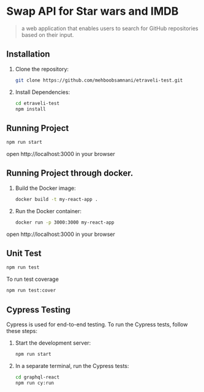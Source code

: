 # Swap API for Star wars and IMDB 

> a web application that enables users to search for GitHub repositories based on their input.
## Installation

1. Clone the repository:

   ```bash
   git clone https://github.com/mehboobsamnani/etraveli-test.git
2. Install Dependencies:
    ```bash
    cd etraveli-test
    npm install
## Running Project
```bash
npm run start
```
open http://localhost:3000 in your browser
## Running Project through docker.
1. Build the Docker image:
   ```bash
   docker build -t my-react-app .
2. Run the Docker container:
    ```bash
    docker run -p 3000:3000 my-react-app
open http://localhost:3000 in your browser    
## Unit Test
```bash
npm run test
```
To run test coverage
```bash
npm run test:cover
```
## Cypress Testing
Cypress is used for end-to-end testing. To run the Cypress tests, follow these steps:
1. Start the development server:
   ```bash
   npm run start
2. In a separate terminal, run the Cypress tests:
    ```bash
    cd graphql-react
    npm run cy:run
